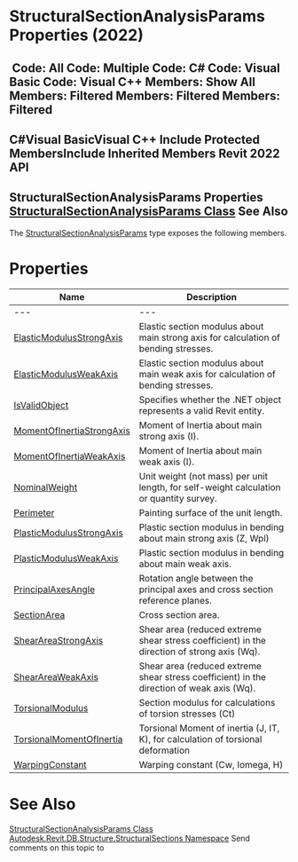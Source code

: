 # StructuralSectionAnalysisParams Properties (2022)

﻿
 Code: All Code: Multiple Code: C# Code: Visual Basic Code: Visual C++  Members: Show All Members: Filtered Members: Filtered Members: Filtered   
---  
C#Visual BasicVisual C++
Include Protected MembersInclude Inherited Members
Revit 2022 API  
---  
StructuralSectionAnalysisParams Properties  
[StructuralSectionAnalysisParams Class](e5bd2059-9102-0c1c-e9d4-16a015a4cb5e.md "StructuralSectionAnalysisParams Class") See Also  
---  
The [StructuralSectionAnalysisParams](e5bd2059-9102-0c1c-e9d4-16a015a4cb5e.md "StructuralSectionAnalysisParams Class") type exposes the following members.
# Properties
| Name | Description |
| --- | --- |
| --- | --- | --- |
| [ElasticModulusStrongAxis](b0c6d43c-b0b3-abf3-6182-339b6e8eb957.md "ElasticModulusStrongAxis Property") | Elastic section modulus about main strong axis for calculation of bending stresses. |
| [ElasticModulusWeakAxis](186c1562-917a-ffaa-ebb4-9822fe7edb8b.md "ElasticModulusWeakAxis Property") | Elastic section modulus about main weak axis for calculation of bending stresses. |
| [IsValidObject](c1b44e5d-5fa7-fcfe-c356-d9cf1594c4d9.md "IsValidObject Property") | Specifies whether the .NET object represents a valid Revit entity. |
| [MomentOfInertiaStrongAxis](bf4d9782-9bfc-2b15-445a-0722602918f6.md "MomentOfInertiaStrongAxis Property") | Moment of Inertia about main strong axis (I). |
| [MomentOfInertiaWeakAxis](5126a827-c6a9-5dc0-64eb-a56585732fe9.md "MomentOfInertiaWeakAxis Property") | Moment of Inertia about main weak axis (I). |
| [NominalWeight](d118a363-4748-d425-1ce5-bc76c266a872.md "NominalWeight Property") | Unit weight (not mass) per unit length, for self-weight calculation or quantity survey. |
| [Perimeter](e29f2e34-c1fb-d5af-1f99-e26d36799885.md "Perimeter Property") | Painting surface of the unit length. |
| [PlasticModulusStrongAxis](467bd198-862f-1c3b-7f3a-8d483bf5a8c2.md "PlasticModulusStrongAxis Property") | Plastic section modulus in bending about main strong axis (Z, Wpl) |
| [PlasticModulusWeakAxis](0c10c247-f3e3-2b08-8eb7-eaf8e465a800.md "PlasticModulusWeakAxis Property") | Plastic section modulus in bending about main weak axis. |
| [PrincipalAxesAngle](99167cdd-54e4-9e07-b964-bb65ae5d4691.md "PrincipalAxesAngle Property") | Rotation angle between the principal axes and cross section reference planes. |
| [SectionArea](4e7f946a-b811-a79f-6f29-30a12ef87baf.md "SectionArea Property") | Cross section area. |
| [ShearAreaStrongAxis](028f83f4-6de3-86c9-d7c1-9057736396fe.md "ShearAreaStrongAxis Property") | Shear area (reduced extreme shear stress coefficient) in the direction of strong axis (Wq). |
| [ShearAreaWeakAxis](cec689e9-36a0-3964-c200-85341da5a0d6.md "ShearAreaWeakAxis Property") | Shear area (reduced extreme shear stress coefficient) in the direction of weak axis (Wq). |
| [TorsionalModulus](c858f8ce-3bda-990f-0f07-a320d5392fc9.md "TorsionalModulus Property") | Section modulus for calculations of torsion stresses (Ct) |
| [TorsionalMomentOfInertia](a56d3647-acea-2676-9c78-e2ae75d31747.md "TorsionalMomentOfInertia Property") | Torsional Moment of inertia (J, IT, K), for calculation of torsional deformation |
| [WarpingConstant](50e38f77-571f-0379-c901-6daf4cade574.md "WarpingConstant Property") | Warping constant (Cw, Iomega, H) |

# See Also
[StructuralSectionAnalysisParams Class](e5bd2059-9102-0c1c-e9d4-16a015a4cb5e.md "StructuralSectionAnalysisParams Class")
[Autodesk.Revit.DB.Structure.StructuralSections Namespace](09862f38-63f6-a5f8-e560-ae775901bc92.md "Autodesk.Revit.DB.Structure.StructuralSections Namespace")
Send comments on this topic to 